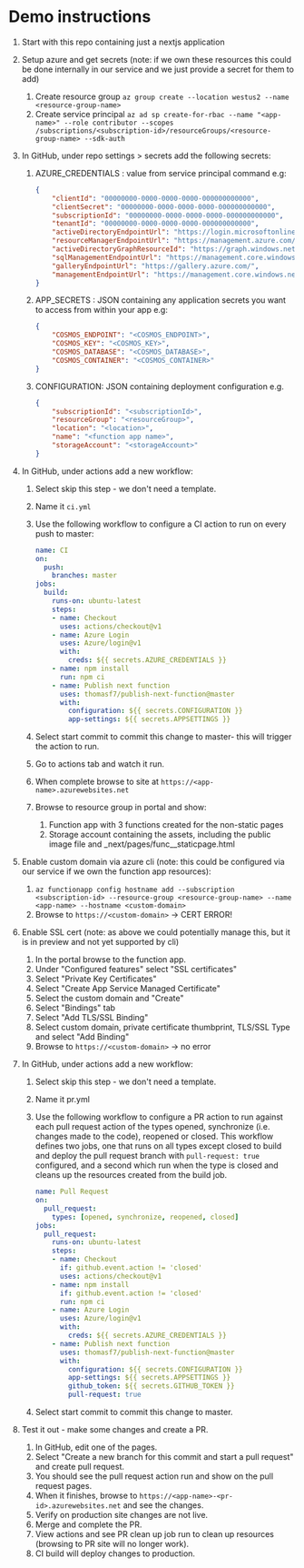 # Demo instructions

1. Start with this repo containing just a nextjs application
1. Setup azure and get secrets (note: if we own these resources this could be done internally in our service and we just provide a secret for them to add)
    1. Create resource group `az group create --location westus2 --name <resource-group-name>`
    1. Create service principal `az ad sp create-for-rbac --name "<app-name>" --role contributor --scopes /subscriptions/<subscription-id>/resourceGroups/<resource-group-name> --sdk-auth`
1. In GitHub, under repo settings > secrets add the following secrets:
    1. AZURE_CREDENTIALS : value from service principal command e.g:

        ```json
        {
            "clientId": "00000000-0000-0000-0000-000000000000",
            "clientSecret": "00000000-0000-0000-0000-000000000000",
            "subscriptionId": "00000000-0000-0000-0000-000000000000",
            "tenantId": "00000000-0000-0000-0000-000000000000",
            "activeDirectoryEndpointUrl": "https://login.microsoftonline.com",
            "resourceManagerEndpointUrl": "https://management.azure.com/",
            "activeDirectoryGraphResourceId": "https://graph.windows.net/",
            "sqlManagementEndpointUrl": "https://management.core.windows.net:8443/",
            "galleryEndpointUrl": "https://gallery.azure.com/",
            "managementEndpointUrl": "https://management.core.windows.net/"
        }
        ```

    1. APP_SECRETS : JSON containing any application secrets you want to access from within your app e.g:

        ```json
        {
            "COSMOS_ENDPOINT": "<COSMOS_ENDPOINT>",
            "COSMOS_KEY": "<COSMOS_KEY>",
            "COSMOS_DATABASE": "<COSMOS_DATABASE>",
            "COSMOS_CONTAINER": "<COSMOS_CONTAINER>"
        }
        ```

    1. CONFIGURATION: JSON containing deployment configuration e.g.

        ```json
        {
            "subscriptionId": "<subscriptionId>",
            "resourceGroup": "<resourceGroup>",
            "location": "<location>",
            "name": "<function app name>",
            "storageAccount": "<storageAccount>"
        }
        ```

1. In GitHub, under actions add a new workflow:
    1. Select skip this step - we don't need a template.
    1. Name it `ci.yml`
    1. Use the following workflow to configure a CI action to run on every push to master:

        ```yml
        name: CI
        on:
          push:
            branches: master
        jobs:
          build:
            runs-on: ubuntu-latest
            steps:
            - name: Checkout
              uses: actions/checkout@v1
            - name: Azure Login
              uses: Azure/login@v1
              with:
                creds: ${{ secrets.AZURE_CREDENTIALS }}
            - name: npm install
              run: npm ci
            - name: Publish next function
              uses: thomasf7/publish-next-function@master
              with:
                configuration: ${{ secrets.CONFIGURATION }}
                app-settings: ${{ secrets.APPSETTINGS }}
        ```

    1. Select start commit to commit this change to master- this will trigger the action to run.
    1. Go to actions tab and watch it run.
    1. When complete browse to site at `https://<app-name>.azurewebsites.net`
    1. Browse to resource group in portal and show:
        1. Function app with 3 functions created for the non-static pages
        1. Storage account containing the assets, including the public image file and _next/pages/func__staticpage.html
1. Enable custom domain via azure cli (note: this could be configured via our service if we own the function app resources):
    1. `az functionapp config hostname add --subscription <subscription-id> --resource-group <resource-group-name> --name <app-name> --hostname <custom-domain>`
    1. Browse to `https://<custom-domain>` -> CERT ERROR!
1. Enable SSL cert (note: as above we could potentially manage this, but it is in preview and not yet supported by cli)
    1. In the portal browse to the function app.
    1. Under "Configured features" select "SSL certificates"
    1. Select "Private Key Certificates"
    1. Select "Create App Service Managed Certificate"
    1. Select the custom domain and "Create"
    1. Select "Bindings" tab
    1. Select "Add TLS/SSL Binding"
    1. Select custom domain, private certificate thumbprint, TLS/SSL Type and select "Add Binding"
    1. Browse to `https://<custom-domain>` -> no error
1. In GitHub, under actions add a new workflow:
    1. Select skip this step - we don't need a template.
    1. Name it pr.yml
    1. Use the following workflow to configure a PR action to run against each pull request action of the types opened, synchronize (i.e. changes made to the code), reopened or closed. This workflow defines two jobs, one that runs on all types except closed to build and deploy the pull request branch with `pull-request: true` configured, and a second which run when the type is closed and cleans up the resources created from the build job.

        ```yml
        name: Pull Request
        on:
          pull_request:
            types: [opened, synchronize, reopened, closed]
        jobs:
          pull_request:
            runs-on: ubuntu-latest
            steps:
            - name: Checkout
              if: github.event.action != 'closed'
              uses: actions/checkout@v1
            - name: npm install
              if: github.event.action != 'closed'
              run: npm ci
            - name: Azure Login
              uses: Azure/login@v1
              with:
                creds: ${{ secrets.AZURE_CREDENTIALS }}
            - name: Publish next function
              uses: thomasf7/publish-next-function@master
              with:
                configuration: ${{ secrets.CONFIGURATION }}
                app-settings: ${{ secrets.APPSETTINGS }}
                github_token: ${{ secrets.GITHUB_TOKEN }}
                pull-request: true
        ```

    1. Select start commit to commit this change to master.
1. Test it out - make some changes and create a PR.
    1. In GitHub, edit one of the pages.
    1. Select "Create a new branch for this commit and start a pull request" and create pull request.
    1. You should see the pull request action run and show on the pull request pages.
    1. When it finishes, browse to `https://<app-name>-<pr-id>.azurewebsites.net` and see the changes.
    1. Verify on production site changes are not live.
    1. Merge and complete the PR.
    1. View actions and see PR clean up job run to clean up resources (browsing to PR site will no longer work).
    1. CI build will deploy changes to production.
